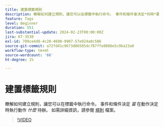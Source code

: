 ```yaml
---
title: 建置標籤規則
description: 瞭解如何建立規則，讓您可以在標籤中執行命令。 事件和條件會決定*何時*要做事，而動作會決定*要做什麼。
feature: Tags
level: Beginner
duration: 551
last-substantial-update: 2024-02-23T00:00:00Z
jira: KT-3530
exl-id: 789ce4d8-4c20-4690-9907-57e924a0c586
source-git-commit: a72fd41c9673d06585dc787ffe8086e5c9ba23a0
workflow-type: tm+mt
source-wordcount: '66'
ht-degree: 1%

---
```


# 建置標籤規則

瞭解如何建立規則，讓您可以在標籤中執行命令。 事件和條件決定 *當* 在動作決定時執行動作 *什麼* 待辦。 如需詳細資訊，請參閱 [規則](https://experienceleague.adobe.com/docs/experience-platform/tags/ui/rules.html) 檔案。

>[!VIDEO](https://video.tv.adobe.com/v/28730/?learn=on)

